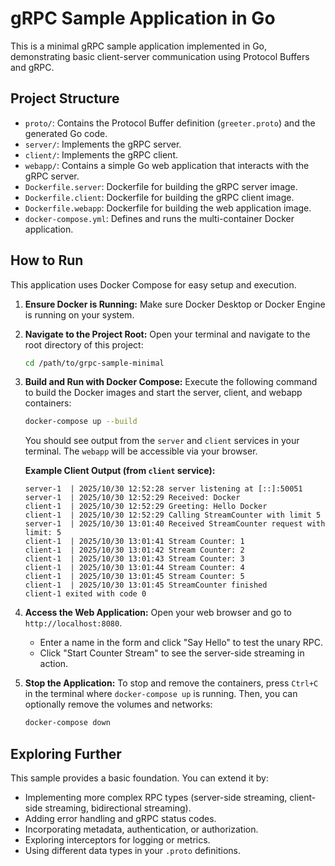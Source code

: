 # gRPC Sample Application in Go

This is a minimal gRPC sample application implemented in Go, demonstrating basic client-server communication using Protocol Buffers and gRPC.

## Project Structure

- `proto/`: Contains the Protocol Buffer definition (`greeter.proto`) and the generated Go code.
- `server/`: Implements the gRPC server.
- `client/`: Implements the gRPC client.
- `webapp/`: Contains a simple Go web application that interacts with the gRPC server.
- `Dockerfile.server`: Dockerfile for building the gRPC server image.
- `Dockerfile.client`: Dockerfile for building the gRPC client image.
- `Dockerfile.webapp`: Dockerfile for building the web application image.
- `docker-compose.yml`: Defines and runs the multi-container Docker application.

## How to Run

This application uses Docker Compose for easy setup and execution.

1.  **Ensure Docker is Running:** Make sure Docker Desktop or Docker Engine is running on your system.

2.  **Navigate to the Project Root:** Open your terminal and navigate to the root directory of this project:
    ```bash
    cd /path/to/grpc-sample-minimal
    ```

3.  **Build and Run with Docker Compose:** Execute the following command to build the Docker images and start the server, client, and webapp containers:
    ```bash
    docker-compose up --build
    ```

    You should see output from the `server` and `client` services in your terminal. The `webapp` will be accessible via your browser.

    **Example Client Output (from `client` service):**
    ```
    server-1  | 2025/10/30 12:52:28 server listening at [::]:50051
    server-1  | 2025/10/30 12:52:29 Received: Docker
    client-1  | 2025/10/30 12:52:29 Greeting: Hello Docker
    client-1  | 2025/10/30 12:52:29 Calling StreamCounter with limit 5
    server-1  | 2025/10/30 13:01:40 Received StreamCounter request with limit: 5
    client-1  | 2025/10/30 13:01:41 Stream Counter: 1
    client-1  | 2025/10/30 13:01:42 Stream Counter: 2
    client-1  | 2025/10/30 13:01:43 Stream Counter: 3
    client-1  | 2025/10/30 13:01:44 Stream Counter: 4
    client-1  | 2025/10/30 13:01:45 Stream Counter: 5
    client-1  | 2025/10/30 13:01:45 StreamCounter finished
    client-1 exited with code 0
    ```

4.  **Access the Web Application:** Open your web browser and go to `http://localhost:8080`.
    - Enter a name in the form and click "Say Hello" to test the unary RPC.
    - Click "Start Counter Stream" to see the server-side streaming in action.

5.  **Stop the Application:** To stop and remove the containers, press `Ctrl+C` in the terminal where `docker-compose up` is running. Then, you can optionally remove the volumes and networks:
    ```bash
    docker-compose down
    ```

## Exploring Further

This sample provides a basic foundation. You can extend it by:

- Implementing more complex RPC types (server-side streaming, client-side streaming, bidirectional streaming).
- Adding error handling and gRPC status codes.
- Incorporating metadata, authentication, or authorization.
- Exploring interceptors for logging or metrics.
- Using different data types in your `.proto` definitions.
